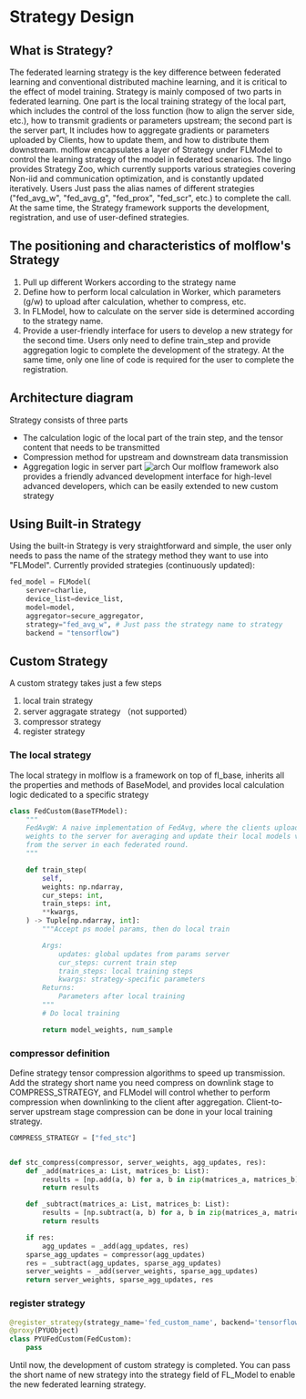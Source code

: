 # Strategy Design
## What is Strategy?
The federated learning strategy is the key difference between federated learning and conventional distributed machine learning, and it is critical to the effect of model training. Strategy is mainly composed of two parts in federated learning. One part is the local training strategy of the local part, which includes the control of the loss function (how to align the server side, etc.), how to transmit gradients or parameters upstream; the second part is the server part, It includes how to aggregate gradients or parameters uploaded by Clients, how to update them, and how to distribute them downstream.
molflow encapsulates a layer of Strategy under FLModel to control the learning strategy of the model in federated scenarios. The lingo provides Strategy Zoo, which currently supports various strategies covering Non-iid and communication optimization, and is constantly updated iteratively. Users Just pass the alias names of different strategies ("fed_avg_w", "fed_avg_g", "fed_prox", "fed_scr", etc.) to complete the call. At the same time, the Strategy framework supports the development, registration, and use of user-defined strategies.

## The positioning and characteristics of molflow's Strategy
1. Pull up different Workers according to the strategy name
2. Define how to perform local calculation in Worker, which parameters (g/w) to upload after calculation, whether to compress, etc.
3. In FLModel, how to calculate on the server side is determined according to the strategy name.
4. Provide a user-friendly interface for users to develop a new strategy for the second time. Users only need to define train_step and provide aggregation logic to complete the development of the strategy. At the same time, only one line of code is required for the user to complete the registration.

## Architecture diagram
Strategy consists of three parts
+ The calculation logic of the local part of the train step, and the tensor content that needs to be transmitted
+ Compression method for upstream and downstream data transmission
+ Aggregation logic in server part
![arch](resources/strategy_arc.jpg)
Our molflow framework also provides a friendly advanced development interface for high-level advanced developers, which can be easily extended to new custom strategy
## Using Built-in Strategy
Using the built-in Strategy is very straightforward and simple, the user only needs to pass the name of the strategy method they want to use into "FLModel".
Currently provided strategies (continuously updated):

```python
fed_model = FLModel(
    server=charlie,
    device_list=device_list,
    model=model,
    aggregator=secure_aggregator,
    strategy="fed_avg_w", # Just pass the strategy name to strategy
    backend = "tensorflow")
```

## Custom Strategy
A custom strategy takes just a few steps
1. local train strategy
2. server aggragate strategy （not supported）
3. compressor strategy
4. register strategy
### The local strategy
The local strategy in molflow is a framework on top of fl_base, inherits all the properties and methods of BaseModel, and provides local calculation logic dedicated to a specific strategy

```python
class FedCustom(BaseTFModel):
    """
    FedAvgW: A naive implementation of FedAvg, where the clients upload their trained model
    weights to the server for averaging and update their local models via the aggregated weights
    from the server in each federated round.
    """

    def train_step(
        self,
        weights: np.ndarray,
        cur_steps: int,
        train_steps: int,
        **kwargs,
    ) -> Tuple[np.ndarray, int]:
        """Accept ps model params, then do local train

        Args:
            updates: global updates from params server
            cur_steps: current train step
            train_steps: local training steps
            kwargs: strategy-specific parameters
        Returns:
            Parameters after local training
        """
    	# Do local training

        return model_weights, num_sample
```

### compressor definition
Define strategy tensor compression algorithms to speed up transmission.
Add the strategy short name you need compress on downlink stage to COMPRESS_STRATEGY, and FLModel will control whether to perform compression when downlinking to the client after aggregation.
Client-to-server upstream stage compression can be done in your local training strategy.
```python
COMPRESS_STRATEGY = ["fed_stc"]


def stc_compress(compressor, server_weights, agg_updates, res):
    def _add(matrices_a: List, matrices_b: List):
        results = [np.add(a, b) for a, b in zip(matrices_a, matrices_b)]
        return results

    def _subtract(matrices_a: List, matrices_b: List):
        results = [np.subtract(a, b) for a, b in zip(matrices_a, matrices_b)]
        return results

    if res:
        agg_updates = _add(agg_updates, res)
    sparse_agg_updates = compressor(agg_updates)
    res = _subtract(agg_updates, sparse_agg_updates)
    server_weights = _add(server_weights, sparse_agg_updates)
    return server_weights, sparse_agg_updates, res
```

### register strategy

```python
@register_strategy(strategy_name='fed_custom_name', backend='tensorflow')
@proxy(PYUObject)
class PYUFedCustom(FedCustom):
    pass

```

Until now, the development of custom strategy is completed. You can pass the short name of new strategy into the strategy field of FL_Model to enable the new federated learning strategy.